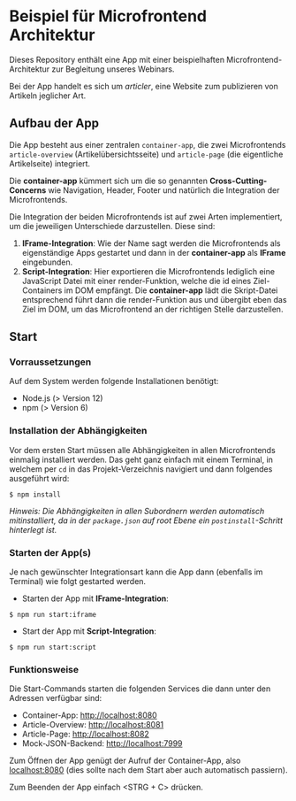 # Beispiel für Microfrontend Architektur

Dieses Repository enthält eine App mit einer beispielhaften Microfrontend-Architektur zur Begleitung unseres Webinars.

Bei der App handelt es sich um *articler*, eine Website zum publizieren von Artikeln jeglicher Art.

## Aufbau der App

Die App besteht aus einer zentralen `container-app`, die zwei Microfrontends `article-overview` (Artikelübersichtsseite) und `article-page` (die eigentliche Artikelseite) integriert.

Die **container-app** kümmert sich um die so genannten **Cross-Cutting-Concerns** wie Navigation, Header, Footer und natürlich die Integration der Microfrontends.

Die Integration der beiden Microfrontends ist auf zwei Arten implementiert, um die jeweiligen Unterschiede darzustellen. Diese sind:

1. **IFrame-Integration**: Wie der Name sagt werden die Microfrontends als eigenständige Apps gestartet und dann in der **container-app** als **IFrame** eingebunden.
2. **Script-Integration**: Hier exportieren die Microfrontends lediglich eine JavaScript Datei mit einer render-Funktion, welche die id eines Ziel-Containers im DOM empfängt. Die **container-app** lädt die Skript-Datei entsprechend führt dann die render-Funktion aus und übergibt eben das Ziel im DOM, um das Microfrontend an der richtigen Stelle darzustellen.

## Start

### Vorraussetzungen

Auf dem System werden folgende Installationen benötigt:

- Node.js (> Version 12)
- npm (> Version 6)

### Installation der Abhängigkeiten

Vor dem ersten Start müssen alle Abhängigkeiten in allen Microfrontends einmalig installiert werden. Das geht ganz einfach mit einem Terminal, in welchem per `cd` in das Projekt-Verzeichnis navigiert und dann folgendes ausgeführt wird:

```shell
$ npm install
```

*Hinweis: Die Abhängigkeiten in allen Subordnern werden automatisch mitinstalliert, da in der `package.json` auf root Ebene ein `postinstall`-Schritt hinterlegt ist.*

### Starten der App(s)

Je nach gewünschter Integrationsart kann die App dann (ebenfalls im Terminal) wie folgt gestarted werden.

- Starten der App mit **IFrame-Integration**:

```shell
$ npm run start:iframe
```

- Start der App mit **Script-Integration**:

```shell
$ npm run start:script
```

### Funktionsweise

Die Start-Commands starten die folgenden Services die dann unter den Adressen verfügbar sind:

- Container-App: <http://localhost:8080>
- Article-Overview: <http://localhost:8081>
- Article-Page: <http://localhost:8082>
- Mock-JSON-Backend: <http://localhost:7999>

Zum Öffnen der App genügt der Aufruf der Container-App, also <localhost:8080> (dies sollte nach dem Start aber auch automatisch passiern).

Zum Beenden der App einfach \<STRG + C\> drücken.

